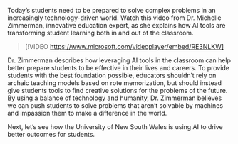 Today’s students need to be prepared to solve complex problems in an increasingly technology-driven world. Watch this video from Dr. Michelle Zimmerman, innovative education expert, as she explains how AI tools are transforming student learning both in and out of the classroom.

> [!VIDEO https://www.microsoft.com/videoplayer/embed/RE3NLKW]

Dr. Zimmerman describes how leveraging AI tools in the classroom can help better prepare students to be effective in their lives and careers. To provide students with the best foundation possible, educators shouldn’t rely on archaic teaching models based on rote memorization, but should instead give students tools to find creative solutions for the problems of the future. By using a balance of technology and humanity, Dr. Zimmerman believes we can push students to solve problems that aren’t solvable by machines and impassion them to make a difference in the world.

Next, let’s see how the University of New South Wales is using AI to drive better outcomes for students. 

